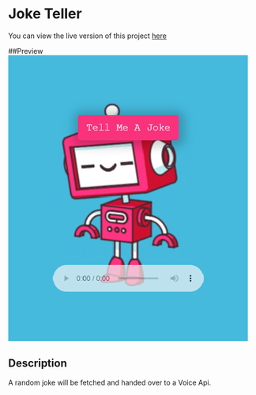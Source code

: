 
# Joke Teller
You can view the live version of this project [here]('https://ilyes-ch.github.io/Joke_Teller/')

##Preview
![Game Preview](screenshot.png)
## Description

A random joke will be fetched and handed over to a Voice Api.



